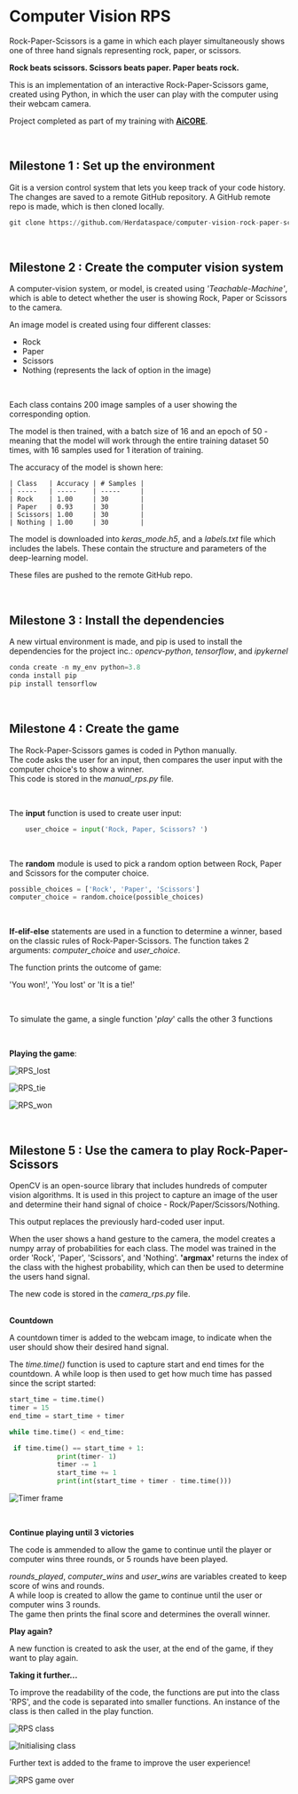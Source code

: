 # Computer Vision RPS

Rock-Paper-Scissors is a game in which each player simultaneously shows one of three hand signals representing rock, paper, or scissors. <br>

**Rock beats scissors. Scissors beats paper. Paper beats rock.**  

This is an implementation of an interactive Rock-Paper-Scissors game, created using Python, in which the user can play with the computer using their webcam camera. 

Project completed as part of my training with <a href="https://www.theaicore.com/">**AiCORE**</a>. 

<br>

## Milestone 1 : Set up the environment

Git is a version control system that lets you keep track of your code history. The changes are saved to a remote GitHub repository. A GitHub remote repo is made, which is then cloned locally. 

```python
git clone https://github.com/Herdataspace/computer-vision-rock-paper-scissors.git
```

<br>

## Milestone 2 : Create the computer vision system

A computer-vision system, or model, is created using *'Teachable-Machine'*, which is able to detect whether the user is showing Rock, Paper or Scissors to the camera.  

An image model is created using four different classes:
- Rock
- Paper
- Scissors
- Nothing (represents the lack of option in the image)

<br>

Each class contains 200 image samples of a user showing the corresponding option. 

The model is then trained, with a batch size of 16 and an epoch of 50 - meaning that the model will work through the entire training dataset 50 times, with 16 samples used for 1 iteration of training. 

The accuracy of the model is shown here:

    | Class   | Accuracy | # Samples |
    | -----   | -----    | -----     |
    | Rock    | 1.00     | 30        |
    | Paper   | 0.93     | 30        |
    | Scissors| 1.00     | 30        |
    | Nothing | 1.00     | 30        |

The model is downloaded into *keras_mode.h5*, and a *labels.txt* file which includes the labels. These contain the structure and parameters of the deep-learning model.

These files are pushed to the remote GitHub repo.

<br>

## Milestone 3 : Install the dependencies

A new virtual environment is made, and pip is used to install the dependencies for the project inc.: *opencv-python*, *tensorflow*, and *ipykernel*

```python
conda create -n my_env python=3.8
conda install pip 
pip install tensorflow
```

<br>

## Milestone 4 : Create the game

The Rock-Paper-Scissors games is coded in Python manually. <br>
The code asks the user for an input, then compares the user input with the computer choice's to show a winner.<br>
This code is stored in the *manual_rps.py* file.

<br>

The **input** function is used to create user input:

```python
    user_choice = input('Rock, Paper, Scissors? ')
```
<br>

The **random** module is used to pick a random option between Rock, Paper and Scissors for the computer choice.

```python
possible_choices = ['Rock', 'Paper', 'Scissors']
computer_choice = random.choice(possible_choices)
```
<br>

**If-elif-else** statements are used in a function to determine a winner, based on the classic rules of Rock-Paper-Scissors.  The function takes 2 arguments: *computer_choice* and *user_choice*.

The function prints the outcome of game: 

'You won!', 'You lost' or 'It is a tie!'

<br>

To simulate the game, a single function '*play*' calls the other 3 functions

<br> 

**Playing the game**:

![RPS_lost](https://github.com/Herdataspace/computer-vision-rock-paper-scissors/assets/117936304/aeb46c66-69cd-4b3b-8ae3-9e7ff3c0d5a5)

![RPS_tie](https://github.com/Herdataspace/computer-vision-rock-paper-scissors/assets/117936304/73391559-38d0-45cc-ab00-1436a70fc0ce)

![RPS_won](https://github.com/Herdataspace/computer-vision-rock-paper-scissors/assets/117936304/54c0a05d-5ee2-4734-bdc7-56b79715b31d)

<br>

## Milestone 5 : Use the camera to play Rock-Paper-Scissors

OpenCV is an open-source library that includes hundreds of computer vision algorithms. It is used in this project to capture an image of the user and determine their hand signal of choice - Rock/Paper/Scissors/Nothing. <br>

This output replaces the previously hard-coded user input. <br>

When the user shows a hand gesture to the camera, the model creates a numpy array of probabilities for each class. 
The model was trained in the order 'Rock', 'Paper', 'Scissors', and  'Nothing'. 
**'argmax'** returns the index of the class with the highest probability, which can then be used to determine the users hand signal.  <br>

The new code is stored in the *camera_rps.py* file. <br>
<br>

**Countdown**

A countdown timer is added to the webcam image, to indicate when the user should show their desired hand signal. 

The *time.time()* function is used to capture start and end times for the countdown. 
A while loop is then used to get how much time has passed since the script started:

```python
start_time = time.time()
timer = 15
end_time = start_time + timer

while time.time() < end_time:
```
```python
 if time.time() == start_time + 1:
            print(timer- 1)
            timer -= 1
            start_time += 1
            print(int(start_time + timer - time.time()))
```

![Timer frame](https://github.com/Herdataspace/computer-vision-rock-paper-scissors/assets/117936304/f067b324-089f-41a1-a9b3-5e11b13138d6)

<br>

**Continue playing until 3 victories**

The code is ammended to allow the game to continue until the player or computer wins three rounds, or 5 rounds have been played. 

*rounds_played*, *computer_wins* and *user_wins* are variables created to keep score of wins and rounds. <br>
A while loop is created to allow the game to continue until the user or computer wins 3 rounds. <br>
The game then prints the final score and determines the overall winner. 

**Play again?**

A new function is created to ask the user, at the end of the game, if they want to play again.

**Taking it further...**

To improve the readability of the code, the functions are put into the class 'RPS', and the code is separated into smaller functions. An instance of the class is then called in the play function. 

![RPS class](https://github.com/Herdataspace/computer-vision-rock-paper-scissors/assets/117936304/2a0b6d7c-0029-40dd-bb3e-9951d7a62603)

![Initialising class](https://github.com/Herdataspace/computer-vision-rock-paper-scissors/assets/117936304/b654c36c-d2fe-45b1-8a35-9bd28f82b8d2)

Further text is added to the frame to improve the user experience!

![RPS game over](https://github.com/Herdataspace/computer-vision-rock-paper-scissors/assets/117936304/0b1c7522-cd98-472c-8e3f-86af6d277b4e)

